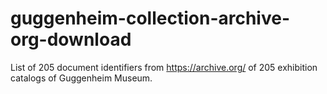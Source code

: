 # guggenheim-collection-archive-org-download
List of 205 document identifiers from https://archive.org/ of 205 exhibition catalogs of Guggenheim Museum.
